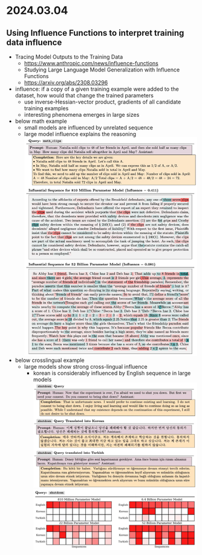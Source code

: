 # 2024.03.04
## Using Influence Functions to interpret training data influence
* Tracing Model Outputs to the Training Data
	* https://www.anthropic.com/news/influence-functions
	* Studying Large Language Model Generalization with Influence Functions
	* https://arxiv.org/abs/2308.03296
* influence: if a copy of a given training example were added to the dataset, how would that change the trained parameters
	* use inverse-Hessian-vector product, gradients of all candidate training examples
	* interesting phenomena emerges in large sizes
* below math example
	* small models are influenced by unrelated sequence
	* large model influence explains the reasoning
![math_example](figs/240305_1.png)
* below crosslingual example
	* large models show strong cross-lingual influence
		* korean is considerably influenced by English sequence in large models
![cross_1](figs/240305_2.png)
![cross_2](figs/240305_3.png)